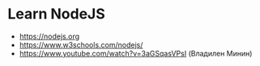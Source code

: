 # Learn NodeJS

- https://nodejs.org
- https://www.w3schools.com/nodejs/
- https://www.youtube.com/watch?v=3aGSqasVPsI (Владилен Минин)
